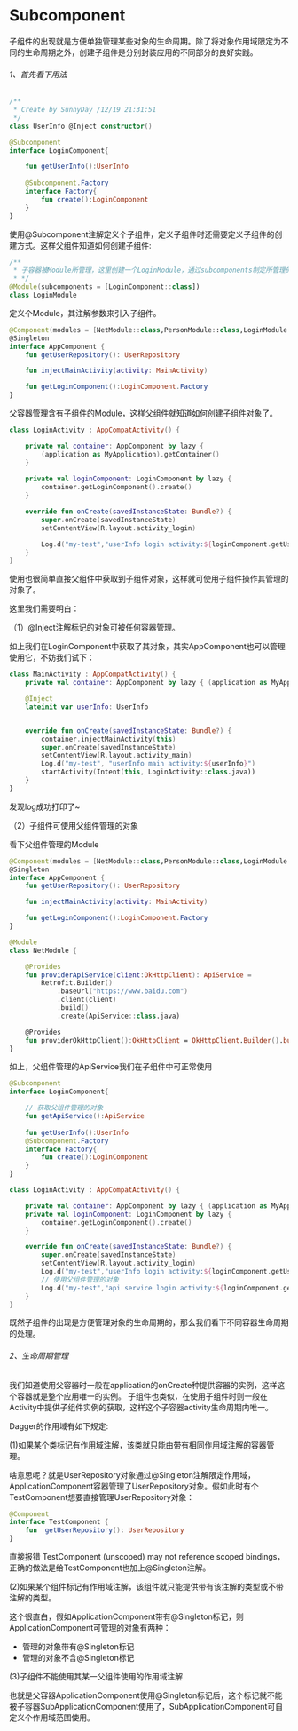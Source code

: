 # Subcomponent

子组件的出现就是方便单独管理某些对象的生命周期。除了将对象作用域限定为不同的生命周期之外，创建子组件是分别封装应用的不同部分的良好实践。

###### 1、首先看下用法

```kotlin
/**
 * Create by SunnyDay /12/19 21:31:51
 */
class UserInfo @Inject constructor()
```
```kotlin
@Subcomponent
interface LoginComponent{

    fun getUserInfo():UserInfo
    
    @Subcomponent.Factory
    interface Factory{
        fun create():LoginComponent
    }
}
```

使用@Subcomponent注解定义个子组件，定义子组件时还需要定义子组件的创建方式。这样父组件知道如何创建子组件:

```kotlin
/**
 * 子容器被Module所管理，这里创建一个LoginModule，通过subcomponents制定所管理的子容器
 * */
@Module(subcomponents = [LoginComponent::class])
class LoginModule
```

定义个Module，其注解参数来引入子组件。

```kotlin
@Component(modules = [NetModule::class,PersonModule::class,LoginModule::class])
@Singleton
interface AppComponent {
    fun getUserRepository(): UserRepository

    fun injectMainActivity(activity: MainActivity)

    fun getLoginComponent():LoginComponent.Factory
}
```
父容器管理含有子组件的Module，这样父组件就知道如何创建子组件对象了。

```kotlin
class LoginActivity : AppCompatActivity() {

    private val container: AppComponent by lazy { 
        (application as MyApplication).getContainer()
    }
    
    private val loginComponent: LoginComponent by lazy {
        container.getLoginComponent().create()
    }

    override fun onCreate(savedInstanceState: Bundle?) {
        super.onCreate(savedInstanceState)
        setContentView(R.layout.activity_login)

        Log.d("my-test","userInfo login activity:${loginComponent.getUserInfo()}")
    }
}
```
使用也很简单直接父组件中获取到子组件对象，这样就可使用子组件操作其管理的对象了。


这里我们需要明白：

（1）@Inject注解标记的对象可被任何容器管理。

如上我们在LoginComponent中获取了其对象，其实AppComponent也可以管理使用它，不妨我们试下：

```kotlin
class MainActivity : AppCompatActivity() {
    private val container: AppComponent by lazy { (application as MyApplication).getContainer() }

    @Inject
    lateinit var userInfo: UserInfo


    override fun onCreate(savedInstanceState: Bundle?) {
        container.injectMainActivity(this)
        super.onCreate(savedInstanceState)
        setContentView(R.layout.activity_main)
        Log.d("my-test", "userInfo main activity:${userInfo}")
        startActivity(Intent(this, LoginActivity::class.java))
    }
}
```

发现log成功打印了~

（2）子组件可使用父组件管理的对象

看下父组件管理的Module

```kotlin
@Component(modules = [NetModule::class,PersonModule::class,LoginModule::class])
@Singleton
interface AppComponent {
    fun getUserRepository(): UserRepository

    fun injectMainActivity(activity: MainActivity)

    fun getLoginComponent():LoginComponent.Factory
}
```

```kotlin
@Module
class NetModule {

    @Provides
    fun providerApiService(client:OkHttpClient): ApiService =
        Retrofit.Builder()
            .baseUrl("https://www.baidu.com")
            .client(client)
            .build()
            .create(ApiService::class.java)

    @Provides
    fun providerOkHttpClient():OkHttpClient = OkHttpClient.Builder().build()
}
```

如上，父组件管理的ApiService我们在子组件中可正常使用

```kotlin
@Subcomponent
interface LoginComponent{

    // 获取父组件管理的对象
    fun getApiService():ApiService
    
    fun getUserInfo():UserInfo
    @Subcomponent.Factory
    interface Factory{
        fun create():LoginComponent
    }
}
```

```kotlin
class LoginActivity : AppCompatActivity() {

    private val container: AppComponent by lazy { (application as MyApplication).getContainer() }
    private val loginComponent: LoginComponent by lazy {
        container.getLoginComponent().create()
    }

    override fun onCreate(savedInstanceState: Bundle?) {
        super.onCreate(savedInstanceState)
        setContentView(R.layout.activity_login)
        Log.d("my-test","userInfo login activity:${loginComponent.getUserInfo()}")
        // 使用父组件管理的对象
        Log.d("my-test","api service login activity:${loginComponent.getApiService()}")
    }
}
```

既然子组件的出现是方便管理对象的生命周期的，那么我们看下不同容器生命周期的处理。

###### 2、生命周期管理

我们知道使用父容器时一般在application的onCreate种提供容器的实例，这样这个容器就是整个应用唯一的实例。 子组件也类似，在使用子组件时则一般在Activity中提供子组件实例的获取，这样这个子容器activity生命周期内唯一。

Dagger的作用域有如下规定:

(1)如果某个类标记有作用域注解，该类就只能由带有相同作用域注解的容器管理。

啥意思呢？就是UserRepository对象通过@Singleton注解限定作用域，ApplicationComponent容器管理了UserRepository对象。假如此时有个TestComponent想要直接管理UserRepository对象：

```kotlin
@Component
interface TestComponent {
    fun  getUserRepository(): UserRepository
}
```
直接报错 TestComponent (unscoped) may not reference scoped bindings，正确的做法是给TestComponent也加上@Singleton注解。

(2)如果某个组件标记有作用域注解，该组件就只能提供带有该注解的类型或不带注解的类型。

这个很直白，假如ApplicationComponent带有@Singleton标记，则ApplicationComponent可管理的对象有两种：

- 管理的对象带有@Singleton标记
- 管理的对象不含@Singleton标记

(3)子组件不能使用其某一父组件使用的作用域注解

也就是父容器ApplicationComponent使用@Singleton标记后，这个标记就不能被子容器SubApplicationComponent使用了，SubApplicationComponent可自定义个作用域范围使用。

